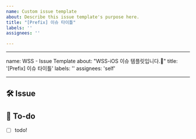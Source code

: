 ```yaml
---
name: Custom issue template
about: Describe this issue template's purpose here.
title: "[Prefix] 이슈 타이틀"
labels: ''
assignees: ''

---
```


---
name:   WSS - Issue Template
about: "WSS-iOS 이슈 템플릿입니다.🎇"
title: '[Prefix] 이슈 타이틀'
labels: ''
assignees: 'self'

---

<!-- 

Prefix

[Design]: 뷰 짜기
[Feat]: 새로운 기능 구현
[Network]: 네트워크 연결
[Fix]: 버그, 오류 해결, 코드 수정
[Refactor]: 전면 수정이 있을 때 사용
[Chore]: 그 이외
[Docs]: README나 WIKI 등의 문서 개정
[Setting]: 세팅

-->

## 🛠 Issue
<!-- 이슈에 대해 간략하게 설명해주세요 -->

## 📝 To-do
<!-- 진행할 작업에 대해 적어주세요 -->
- [ ] todo!
